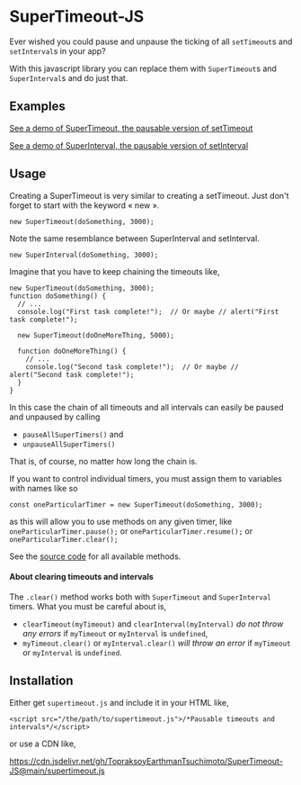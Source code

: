 # SuperTimeout-JS
Ever wished you could pause and unpause the ticking of all `setTimeout`s and `setInterval`s in your app?

With this javascript library you can replace them with `SuperTimeout`s and `SuperInterval`s and do just that.

## Examples
[See a demo of SuperTimeout, the pausable version of setTimeout](https://topraksoyearthmantsuchimoto.github.io/SuperTimeout-JS/index3.html)

[See a demo of SuperInterval, the pausable version of setInterval](https://topraksoyearthmantsuchimoto.github.io/SuperTimeout-JS/index2.html)

## Usage
Creating a SuperTimeout is very similar to creating a setTimeout. Just don't forget to start with the keyword « new ».
```
new SuperTimeout(doSomething, 3000);
```
Note the same resemblance between SuperInterval and setInterval.
```
new SuperInterval(doSomething, 3000);
```
Imagine that you have to keep chaining the timeouts like,
```
new SuperTimeout(doSomething, 3000);
function doSomething() {
  // ...
  console.log("First task complete!");  // Or maybe // alert("First task complete!");

  new SuperTimeout(doOneMoreThing, 5000);

  function doOneMoreThing() {
    // ...
    console.log("Second task complete!");  // Or maybe // alert("Second task complete!");
  }
}
```
In this case the chain of all timeouts and all intervals can easily be paused and unpaused by calling
* `pauseAllSuperTimers()`
and
* `unpauseAllSuperTimers()`

That is, of course, no matter how long the chain is.

If you want to control individual timers, you must assign them to variables with names like so
```
const oneParticularTimer = new SuperTimeout(doSomething, 3000);
```
as this will allow you to use methods on any given timer, like
`oneParticularTimer.pause();`
or
`oneParticularTimer.resume();`
or
`oneParticularTimer.clear();`

See the [source code](https://github.com/TopraksoyEarthmanTsuchimoto/SuperTimeout-JS/blob/main/supertimeout.js) for all available methods.
#### About clearing timeouts and intervals
The `.clear()` method works both with `SuperTimeout` and `SuperInterval` timers.
What you must be careful about is,
* `clearTimeout(myTimeout)` and `clearInterval(myInterval)` _do not throw any errors_ if `myTimeout` or `myInterval` is `undefined`,
* `myTimeout.clear()` or `myInterval.clear()` _will throw an error_ if `myTimeout` or `myInterval` is `undefined`.
## Installation
Either get `supertimeout.js` and include it in your HTML like,
```
<script src="/the/path/to/supertimeout.js">/*Pausable timeouts and intervals*/</script>
```
or use a CDN like,

https://cdn.jsdelivr.net/gh/TopraksoyEarthmanTsuchimoto/SuperTimeout-JS@main/supertimeout.js

